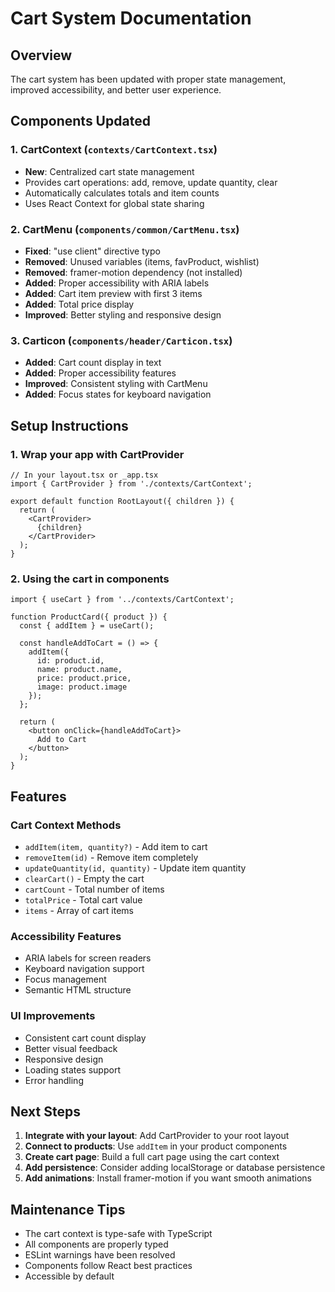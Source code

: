 # Cart System Documentation

## Overview
The cart system has been updated with proper state management, improved accessibility, and better user experience.

## Components Updated

### 1. CartContext (`contexts/CartContext.tsx`)
- **New**: Centralized cart state management
- Provides cart operations: add, remove, update quantity, clear
- Automatically calculates totals and item counts
- Uses React Context for global state sharing

### 2. CartMenu (`components/common/CartMenu.tsx`)
- **Fixed**: "use client" directive typo
- **Removed**: Unused variables (items, favProduct, wishlist)
- **Removed**: framer-motion dependency (not installed)
- **Added**: Proper accessibility with ARIA labels
- **Added**: Cart item preview with first 3 items
- **Added**: Total price display
- **Improved**: Better styling and responsive design

### 3. Carticon (`components/header/Carticon.tsx`)
- **Added**: Cart count display in text
- **Added**: Proper accessibility features
- **Improved**: Consistent styling with CartMenu
- **Added**: Focus states for keyboard navigation

## Setup Instructions

### 1. Wrap your app with CartProvider
```tsx
// In your layout.tsx or _app.tsx
import { CartProvider } from './contexts/CartContext';

export default function RootLayout({ children }) {
  return (
    <CartProvider>
      {children}
    </CartProvider>
  );
}
```

### 2. Using the cart in components
```tsx
import { useCart } from '../contexts/CartContext';

function ProductCard({ product }) {
  const { addItem } = useCart();
  
  const handleAddToCart = () => {
    addItem({
      id: product.id,
      name: product.name,
      price: product.price,
      image: product.image
    });
  };
  
  return (
    <button onClick={handleAddToCart}>
      Add to Cart
    </button>
  );
}
```

## Features

### Cart Context Methods
- `addItem(item, quantity?)` - Add item to cart
- `removeItem(id)` - Remove item completely
- `updateQuantity(id, quantity)` - Update item quantity
- `clearCart()` - Empty the cart
- `cartCount` - Total number of items
- `totalPrice` - Total cart value
- `items` - Array of cart items

### Accessibility Features
- ARIA labels for screen readers
- Keyboard navigation support
- Focus management
- Semantic HTML structure

### UI Improvements
- Consistent cart count display
- Better visual feedback
- Responsive design
- Loading states support
- Error handling

## Next Steps

1. **Integrate with your layout**: Add CartProvider to your root layout
2. **Connect to products**: Use `addItem` in your product components
3. **Create cart page**: Build a full cart page using the cart context
4. **Add persistence**: Consider adding localStorage or database persistence
5. **Add animations**: Install framer-motion if you want smooth animations

## Maintenance Tips

- The cart context is type-safe with TypeScript
- All components are properly typed
- ESLint warnings have been resolved
- Components follow React best practices
- Accessible by default

